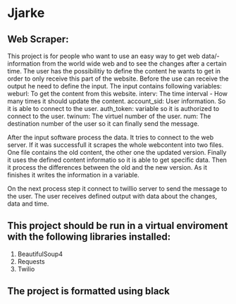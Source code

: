 # Jjarke

## Web Scraper:
 This project is for people who want to use an easy way to get web data/- information from the world wide web and to see the changes after a certain time. The user has the possibilitiy to define the content he wants to get in order to only receive this part of the website.
 Before the use can receive the output he need to define the input. The input contains following variables:
weburl: To get the content from this website.
interv: The time interval - How many times it should update the content.
account_sid: User information. So it is able to connect to the user.
auth_token: variable so it is authorized to connect to the user.
twinum: The virtuel number of the user.
num: The destination number of the user so it can finally send the message.

After the input software process the data. It tries to connect to the web server. If it was successfull it scrapes the whole webcontent into two files. One file contains the old content, the other one the updated version. Finally it uses the defined content informatio so it is able to get specific data. Then it process the differences between the old and the new version. As it finishes it writes the information in a variable.

On the next process step it connect to twillio server to send the message to the user.
The user receives defined output with data about the changes, data and time.

## This project should be run in a virtual enviroment with the following libraries installed:

1. BeautifulSoup4
2. Requests
3. Twilio

## The project is formatted using black
